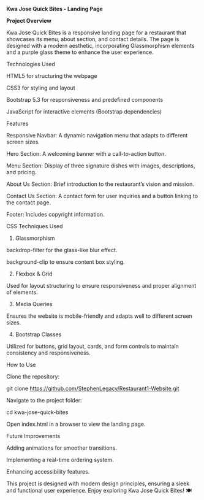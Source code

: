**Kwa Jose Quick Bites -  Landing Page**

**Project Overview**

Kwa Jose Quick Bites is a responsive landing page for a restaurant that showcases its menu, about section, and contact details. The page is designed with a modern aesthetic, incorporating Glassmorphism elements and a purple glass theme to enhance the user experience.

Technologies Used

HTML5 for structuring the webpage

CSS3 for styling and layout

Bootstrap 5.3 for responsiveness and predefined components

JavaScript for interactive elements (Bootstrap dependencies)

Features

Responsive Navbar: A dynamic navigation menu that adapts to different screen sizes.

Hero Section: A welcoming banner with a call-to-action button.

Menu Section: Display of three signature dishes with images, descriptions, and pricing.

About Us Section: Brief introduction to the restaurant’s vision and mission.

Contact Us Section: A contact form for user inquiries and a button linking to the contact page.

Footer: Includes copyright information.

CSS Techniques Used

1. Glassmorphism

backdrop-filter for the glass-like blur effect.

background-clip to ensure content box styling.

2. Flexbox & Grid

Used for layout structuring to ensure responsiveness and proper alignment of elements.

3. Media Queries

Ensures the website is mobile-friendly and adapts well to different screen sizes.

4. Bootstrap Classes

Utilized for buttons, grid layout, cards, and form controls to maintain consistency and responsiveness.

How to Use

Clone the repository:

git clone https://github.com/StephenLegacy/Restaurant1-Website.git

Navigate to the project folder:

cd kwa-jose-quick-bites

Open index.html in a browser to view the landing page.

Future Improvements

Adding animations for smoother transitions.

Implementing a real-time ordering system.

Enhancing accessibility features.

This project is designed with modern design principles, ensuring a sleek and functional user experience. Enjoy exploring Kwa Jose Quick Bites! 🍽️

